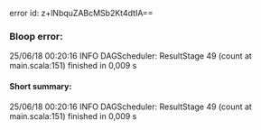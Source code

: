 error id: z+lNbquZABcMSb2Kt4dtIA==
### Bloop error:

25/06/18 00:20:16 INFO DAGScheduler: ResultStage 49 (count at main.scala:151) finished in 0,009 s
#### Short summary: 

25/06/18 00:20:16 INFO DAGScheduler: ResultStage 49 (count at main.scala:151) finished in 0,009 s